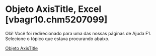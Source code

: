 
# Objeto AxisTitle, Excel [vbagr10.chm5207099]

Olá! Você foi redirecionado para uma das nossas páginas de Ajuda F1. Selecione o tópico que estava procurando abaixo.

[Objeto AxisTitle](http://msdn.microsoft.com/library/a5a62dd3-5859-6f5c-5e28-6adbf400e08e%28Office.15%29.aspx)
